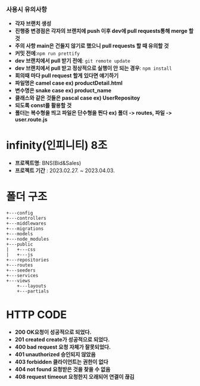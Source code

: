 ### 사용시 유의사항
- **각자 브랜치 생성**
- **진행중 변경점은 각자의 브랜치에 push 이후 dev에 pull requests통해 merge 할 것**
- **주의 사항 main은 건들지 않기로 했으니 pull requests 할 때 유의할 것**
- **커밋 전에**:```npm run prettify```
- **dev 브랜치에서 pull 받기 전에**: ```git remote update```
- **dev 브랜치에서 pull 받고 정상적으로 실행이 안 되는 경우**: ```npm install```
- **회의때 마다 pull request 할게 있다면 얘기하기**
- **파일명은 camel case ex) productDetail.html**
- **변수명은 snake case ex) product_name**
- **클래스와 같은 것들은 pascal case ex) UserRepositoy**
- **되도록 const를 활용할 것**
- **폴더는 복수형을 띄고 파일은 단수형을 띈다 ex) 폴더 -> routes, 파일 -> user.route.js**

# infinity(인피니티) 8조

- **프로젝트명**: BNS(Bid&Sales)
- **프로젝트 기간** : 2023.02.27. ~ 2023.04.03.

# 폴더 구조
```
+---config
+---controllers
+---middlewares
+---migrations
+---models
+---node_modules
+---public
|   +---css
|   +---js
+---repositories
+---routes
+---seeders
+---services
+---views
    +---layouts
    +---partials
```
# HTTP CODE
- **200 OK요청이 성공적으로 되었다.**
- **201 created create가 성공적으로 되었다.**
- **400 bad request 요청 자체가 잘못되었다.**
- **401 unauthorized 승인되지 않았음**
- **403 forbidden 클라이언트는 권한이 없다**
- **404 not found 요청받은 것을 찾을 수 없음**
- **408 request timeout 요청한지 오래되어 연결이 끊김**
